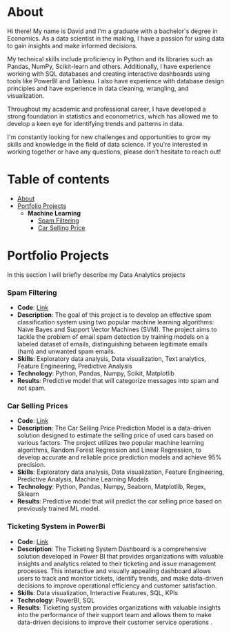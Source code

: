 # About

Hi there! My name is David and I'm a graduate with a bachelor's degree in Economics. As a data scientist in the making, I have a passion for using data to gain insights and make informed decisions.

My technical skills include proficiency in Python and its libraries such as Pandas, NumPy, Scikit-learn and others. Additionally, I have experience working with SQL databases and creating interactive dashboards using tools like PowerBI and Tableau. I also have experience with database design principles and have experience in data cleaning, wrangling, and visualization.

Throughout my academic and professional career, I have developed a strong foundation in statistics and econometrics, which has allowed me to develop a keen eye for identifying trends and patterns in data.

I'm constantly looking for new challenges and opportunities to grow my skills and knowledge in the field of data science. If you're interested in working together or have any questions, please don't hesitate to reach out!

# Table of contents
- [About](https://github.com/DavidMilGitHub/Data-Analyst#About)
- [Portfolio Projects](https://github.com/DavidMilGitHub/Data-Analyst#Portfolio-Projects)
  - **Machine Learning**
    - [Spam Filtering](https://github.com/DavidMilGitHub/Data-Analyst#Spam-Filtering)
    - [Car Selling Price](https://github.com/DavidMilGitHub/Data-Analyst#Car-Selling-Prices)

# Portfolio Projects
In this section I will briefly describe my Data Analytics projects 

### Spam Filtering
- **Code**: [Link](https://github.com/DavidMilGitHub/Data-Analyst/blob/main/Machine%20Learning/Spam%20Filtering/spam-filtering.ipynb)
- **Description**: The goal of this project is to develop an effective spam classification system using two popular machine learning algorithms: Naive Bayes and Support Vector Machines (SVM). The project aims to tackle the problem of email spam detection by training models on a labeled dataset of emails, distinguishing between legitimate emails (ham) and unwanted spam emails.
- **Skills**: Exploratory data analysis, Data visualization, Text analytics, Feature Engineering, Predictive Analysis
- **Technology**: Python, Pandas, Numpy, Scikit, Matplotlib
- **Results**: Predictive model that will categorize messages into spam and not spam.

### Car Selling Prices 
- **Code**: [Link](https://github.com/DavidMilGitHub/Data-Analyst/blob/main/Machine%20Learning/Car%20Selling%20Price/car_selling_price_new.ipynb)
- **Description**: The Car Selling Price Prediction Model is a data-driven solution designed to estimate the selling price of used cars based on various factors. The project utilizes two popular machine learning algorithms, Random Forest Regression and Linear Regression, to develop accurate and reliable price prediction models and achieve 95% precision.
- **Skills**: Exploratory data analysis, Data visualization, Feature Engineering, Predictive Analysis, Machine Learning Models
- **Technology**: Python, Pandas, Numpy, Seaborn, Matplotlib, Regex, Sklearn
- **Results**: Predictive model that will predict the car selling price based on previously trained ML model.

### Ticketing System in PowerBi 
- **Code**: [Link](https://github.com/DavidMilGitHub/Data-Analyst/tree/main/PowerBI/Ticketing%20System%20Project)
- **Description**: The Ticketing System Dashboard is a comprehensive solution developed in Power BI that provides organizations with valuable insights and analytics related to their ticketing and issue management processes. This interactive and visually appealing dashboard allows users to track and monitor tickets, identify trends, and make data-driven decisions to improve operational efficiency and customer satisfaction.
- **Skills**: Data visualization, Interactive Features, SQL, KPIs
- **Technology**: PowerBI, SQL
- **Results**: Ticketing system provides organizations with valuable insights into the performance of their support team and allows them to make data-driven decisions to improve their customer service operations .
